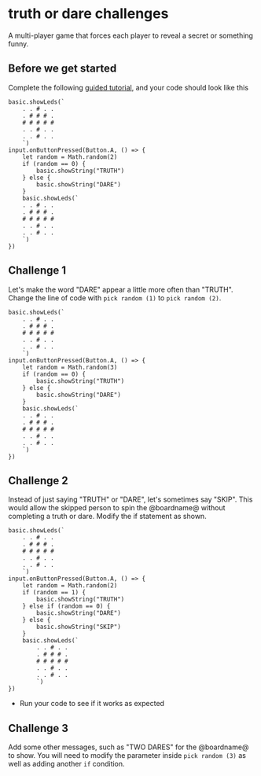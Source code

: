 # truth or dare challenges

A multi-player game that forces each player to reveal a secret or something funny. 

## Before we get started

Complete the following [guided tutorial](/lessons/truth-or-dare/activity), and your code should look like this


```blocks
basic.showLeds(`
    . . # . .
    . # # # .
    # # # # #
    . . # . .
    . . # . .
    `)
input.onButtonPressed(Button.A, () => {
    let random = Math.random(2)
    if (random == 0) {
        basic.showString("TRUTH")
    } else {
        basic.showString("DARE")
    }
    basic.showLeds(`
    . . # . .
    . # # # .
    # # # # #
    . . # . .
    . . # . .
    `)
})
```

## Challenge 1

Let's make the word "DARE" appear a little more often than "TRUTH". Change the line of code with `pick random (1)` to `pick random (2)`.

```blocks
basic.showLeds(`
    . . # . .
    . # # # .
    # # # # #
    . . # . .
    . . # . .
    `)
input.onButtonPressed(Button.A, () => {
    let random = Math.random(3)
    if (random == 0) {
        basic.showString("TRUTH")
    } else {
        basic.showString("DARE")
    }
    basic.showLeds(`
    . . # . .
    . # # # .
    # # # # #
    . . # . .
    . . # . .
    `)
})
```


## Challenge 2

Instead of just saying "TRUTH" or "DARE", let's sometimes say "SKIP". This would allow the skipped person to spin the @boardname@ without completing a truth or dare. Modify the if statement as shown.

``` blocks
basic.showLeds(`
    . . # . .
    . # # # .
    # # # # #
    . . # . .
    . . # . .
    `)
input.onButtonPressed(Button.A, () => {
    let random = Math.random(2)
    if (random == 1) {
        basic.showString("TRUTH")
    } else if (random == 0) {
        basic.showString("DARE")
    } else {
        basic.showString("SKIP")
    }
    basic.showLeds(`
        . . # . .
        . # # # .
        # # # # #
        . . # . .
        . . # . .
        `)
})

```



* Run your code to see if it works as expected

## Challenge 3

Add some other messages, such as "TWO DARES" for the @boardname@ to show. You will need to modify the parameter inside `pick random (3)` as well as adding another `if` condition.


